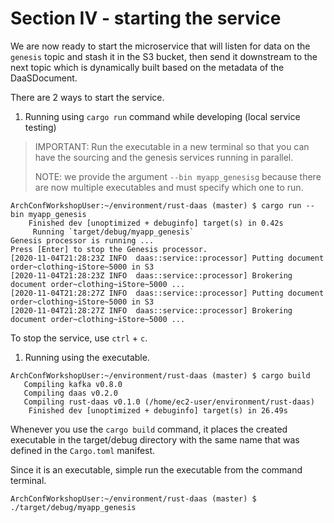 # Section IV - starting the service

We are now ready to start the microservice that will listen for data on the `genesis` topic and stash it in the S3 bucket, then send it downstream to the next topic which is dynamically built based on the metadata of the DaaSDocument.

There are 2 ways to start the service.

1. Running using `cargo run` command while developing \(local service testing\)

> IMPORTANT: Run the executable in a new terminal so that you can have the sourcing and the genesis services running in parallel.
>
> NOTE: we provide the argument `--bin myapp_genesisg` because there are now multiple executables and must specify which one to run.

```text
ArchConfWorkshopUser:~/environment/rust-daas (master) $ cargo run --bin myapp_genesis
    Finished dev [unoptimized + debuginfo] target(s) in 0.42s
     Running `target/debug/myapp_genesis`
Genesis processor is running ...
Press [Enter] to stop the Genesis processor.
[2020-11-04T21:28:23Z INFO  daas::service::processor] Putting document order~clothing~iStore~5000 in S3
[2020-11-04T21:28:23Z INFO  daas::service::processor] Brokering document order~clothing~iStore~5000 ... 
[2020-11-04T21:28:27Z INFO  daas::service::processor] Putting document order~clothing~iStore~5000 in S3
[2020-11-04T21:28:27Z INFO  daas::service::processor] Brokering document order~clothing~iStore~5000 ...
```

To stop the service, use `ctrl` + `c`.

1. Running using the executable.

```text
ArchConfWorkshopUser:~/environment/rust-daas (master) $ cargo build
   Compiling kafka v0.8.0
   Compiling daas v0.2.0
   Compiling rust-daas v0.1.0 (/home/ec2-user/environment/rust-daas)
    Finished dev [unoptimized + debuginfo] target(s) in 26.49s
```

Whenever you use the `cargo build` command, it places the created executable in the target/debug directory with the same name that was defined in the `Cargo.toml` manifest.

Since it is an executable, simple run the executable from the command terminal.

```text
ArchConfWorkshopUser:~/environment/rust-daas (master) $ ./target/debug/myapp_genesis
```

